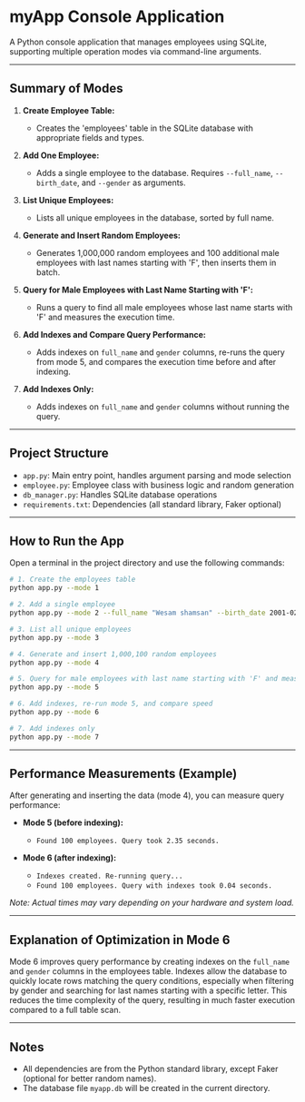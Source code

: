 # myApp Console Application

A Python console application that manages employees using SQLite, supporting multiple operation modes via command-line arguments.

---

## Summary of Modes

1. **Create Employee Table:**
   - Creates the 'employees' table in the SQLite database with appropriate fields and types.

2. **Add One Employee:**
   - Adds a single employee to the database. Requires `--full_name`, `--birth_date`, and `--gender` as arguments.

3. **List Unique Employees:**
   - Lists all unique employees in the database, sorted by full name.

4. **Generate and Insert Random Employees:**
   - Generates 1,000,000 random employees and 100 additional male employees with last names starting with 'F', then inserts them in batch.

5. **Query for Male Employees with Last Name Starting with 'F':**
   - Runs a query to find all male employees whose last name starts with 'F' and measures the execution time.

6. **Add Indexes and Compare Query Performance:**
   - Adds indexes on `full_name` and `gender` columns, re-runs the query from mode 5, and compares the execution time before and after indexing.

7. **Add Indexes Only:**
   - Adds indexes on `full_name` and `gender` columns without running the query.

---

## Project Structure

- `app.py`: Main entry point, handles argument parsing and mode selection
- `employee.py`: Employee class with business logic and random generation
- `db_manager.py`: Handles SQLite database operations
- `requirements.txt`: Dependencies (all standard library, Faker optional)

---

## How to Run the App

Open a terminal in the project directory and use the following commands:

```sh
# 1. Create the employees table
python app.py --mode 1

# 2. Add a single employee
python app.py --mode 2 --full_name "Wesam shamsan" --birth_date 2001-02-18 --gender Male

# 3. List all unique employees
python app.py --mode 3

# 4. Generate and insert 1,000,100 random employees
python app.py --mode 4

# 5. Query for male employees with last name starting with 'F' and measure time
python app.py --mode 5

# 6. Add indexes, re-run mode 5, and compare speed
python app.py --mode 6

# 7. Add indexes only
python app.py --mode 7
```

---

## Performance Measurements (Example)

After generating and inserting the data (mode 4), you can measure query performance:

- **Mode 5 (before indexing):**
  - `Found 100 employees. Query took 2.35 seconds.`

- **Mode 6 (after indexing):**
  - `Indexes created. Re-running query...`
  - `Found 100 employees. Query with indexes took 0.04 seconds.`

*Note: Actual times may vary depending on your hardware and system load.*

---

## Explanation of Optimization in Mode 6

Mode 6 improves query performance by creating indexes on the `full_name` and `gender` columns in the employees table. Indexes allow the database to quickly locate rows matching the query conditions, especially when filtering by gender and searching for last names starting with a specific letter. This reduces the time complexity of the query, resulting in much faster execution compared to a full table scan.

---

## Notes
- All dependencies are from the Python standard library, except Faker (optional for better random names).
- The database file `myapp.db` will be created in the current directory. 